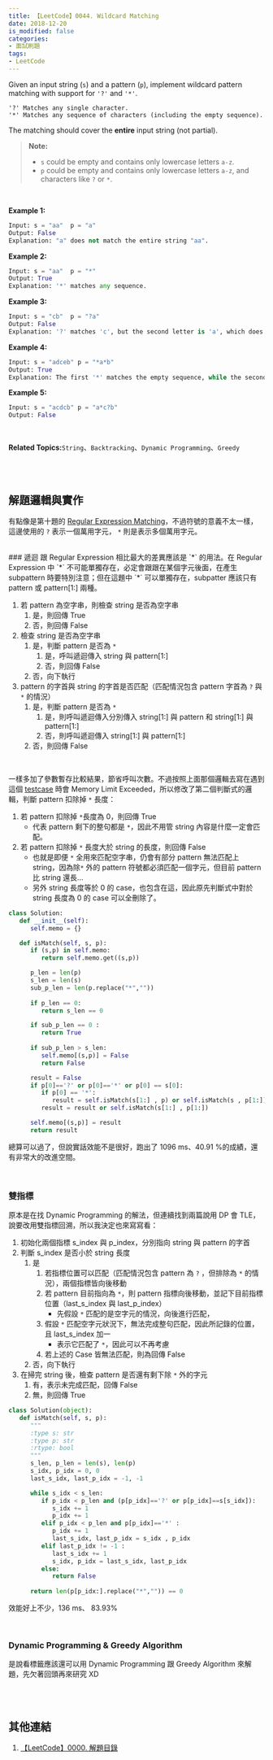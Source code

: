 ```yaml
---
title: 【LeetCode】0044. Wildcard Matching
date: 2018-12-20
is_modified: false
categories:
- 面試刷題
tags:
- LeetCode
--- 
```


Given an input string (`s`) and a pattern (`p`), implement wildcard pattern matching with support for  `'?'`  and  `'*'`.
```
'?' Matches any single character.
'*' Matches any sequence of characters (including the empty sequence).
```
The matching should cover the  **entire**  input string (not partial).
<!--more-->
> **Note:**
> -   `s` could be empty and contains only lowercase letters  `a-z`.
> -   `p`  could be empty and contains only lowercase letters  `a-z`, and characters like  `?` or `*`.

<br>

**Example 1:**
```python
Input: s = "aa"  p = "a"
Output: False
Explanation: "a" does not match the entire string "aa".
```

**Example 2:**
```python
Input: s = "aa"  p = "*"
Output: True
Explanation: '*' matches any sequence.
```

**Example 3:**
```python
Input: s = "cb"  p = "?a"
Output: False
Explanation: '?' matches 'c', but the second letter is 'a', which does not match 'b'.
```

**Example 4:**
```python
Input: s = "adceb" p = "*a*b"
Output: True
Explanation: The first '*' matches the empty sequence, while the second '*' matches the substring "dce".
```

**Example 5:**
```python
Input: s = "acdcb" p = "a*c?b"
Output: False
```

<br>

**Related Topics:**`String`、`Backtracking`、`Dynamic Programming`、`Greedy`

<br><br>

## 解題邏輯與實作
有點像是第十題的 [Regular Expression Matching](/LeetCode-0010-Regular-Expression-Matching/)，不過符號的意義不太一樣，這邊使用的 `?` 表示一個萬用字元， `*` 則是表示多個萬用字元。


<br>
### 遞迴
跟 Regular Expression 相比最大的差異應該是 `*` 的用法。在 Regular Expression 中 `*` 不可能單獨存在，必定會跟跟在某個字元後面，在產生 subpattern 時要特別注意；但在這題中 `*` 可以單獨存在，subpatter 應該只有 pattern 或 pattern[1:] 兩種。

1. 若 pattern 為空字串，則檢查 string 是否為空字串
	1.  是，則回傳 True
	2.  否，則回傳 False
2. 檢查 string 是否為空字串
    1.  是，判斷 pattern 是否為 `*`
		  1. 是，呼叫遞迴傳入 string 與 pattern[1:] 
		  2. 否，則回傳 False
    2.  否，向下執行 
3. pattern 的字首與 string 的字首是否匹配（匹配情況包含 pattern 字首為 `?` 與 `*` 的情況）
	1.  是，判斷 pattern 是否為 `*`
		 1. 是，則呼叫遞迴傳入分別傳入 string[1:] 與 pattern 和 string[1:] 與 pattern[1:] 
		 2. 否，則呼叫遞迴傳入 string[1:] 與 pattern[1:] 
	2.  否，則回傳 False

<br>

一樣多加了參數暫存比較結果，節省呼叫次數。不過按照上面那個邏輯去寫在遇到這個 [testcase](https://leetco%20de.com/submissions/detail/195948838/testcase/) 時會 Memory Limit Exceeded，所以修改了第二個判斷式的邏輯，判斷 pattern 扣除掉 `*` 長度：
1. 若 pattern 扣除掉 `*`長度為 0，則回傳 True
	- 代表 pattern 剩下的整句都是 `*`，因此不用管 string 內容是什麼一定會匹配。
2. 若 pattern 扣除掉 `*` 長度大於 string 的長度，則回傳 False
	-  也就是即便 `*` 全用來匹配空字串，仍會有部分 pattern 無法匹配上 string，因為除`*` 外的 pattern 符號都必須匹配一個字元，但目前 pattern 比 string 還長...
	- 另外 string 長度等於 0 的 case，也包含在這，因此原先判斷式中對於 string 長度為 0 的 case 可以全刪除了。


```python
class Solution:
   def __init__(self):
      self.memo = {}

   def isMatch(self, s, p):
      if (s,p) in self.memo:
         return self.memo.get((s,p))

      p_len = len(p)
      s_len = len(s)
      sub_p_len = len(p.replace("*",""))
       
      if p_len == 0:
         return s_len == 0

      if sub_p_len == 0 :
         return True
   
      if sub_p_len > s_len:
         self.memo[(s,p)] = False
         return False

      result = False
      if p[0]=='?' or p[0]=='*' or p[0] == s[0]:
         if p[0] == '*':      
            result = self.isMatch(s[1:] , p) or self.isMatch(s , p[1:])
         result = result or self.isMatch(s[1:] , p[1:]) 

      self.memo[(s,p)] = result
      return result
```
總算可以過了，但說實話效能不是很好，跑出了 1096 ms、40.91 %的成績，還有非常大的改進空間。

<br>

### 雙指標

原本是在找 Dynamic Programming 的解法，但連續找到兩篇說用 DP 會 TLE，說要改用雙指標回溯，所以我決定也來寫寫看：
1. 初始化兩個指標 s_index 與 p_index，分別指向 string 與 pattern 的字首
2. 判斷 s_index 是否小於 string 長度
	1. 是
		1. 若指標位置可以匹配（匹配情況包含 pattern 為 `?` ，但排除為 `*` 的情況），兩個指標皆向後移動
		2. 若 pattern 目前指向為 `*`，則 pattern 指標向後移動，並記下目前指標位置（last_s_index 與 last_p_index）
			- 先假設 `*` 匹配的是空字元的情況，向後進行匹配，
		3.  假設 `*` 匹配空字元狀況下，無法完成整句匹配，因此所記錄的位置，且 last_s_index 加一
			- 表示它匹配了 `*`，因此可以不再考慮
		4.  若上述的 Case 皆無法匹配，則為回傳 False
	2. 否，向下執行
3.  在掃完 string 後，檢查 pattern 是否還有剩下除 `*` 外的字元
	1. 有，表示未完成匹配，回傳 False
	2. 無，則回傳 True

```python
class Solution(object):
   def isMatch(self, s, p):
      """
      :type s: str
      :type p: str
      :rtype: bool
      """
      s_len, p_len = len(s), len(p)
      s_idx, p_idx = 0, 0
      last_s_idx, last_p_idx = -1, -1

      while s_idx < s_len:
         if p_idx < p_len and (p[p_idx]=='?' or p[p_idx]==s[s_idx]):
            s_idx += 1
            p_idx += 1
         elif p_idx < p_len and p[p_idx]=='*' :
            p_idx += 1
            last_s_idx, last_p_idx = s_idx , p_idx 
         elif last_p_idx != -1 :
            last_s_idx += 1
            s_idx, p_idx = last_s_idx, last_p_idx
         else:
            return False
      
      return len(p[p_idx:].replace("*","")) == 0
```

效能好上不少，136 ms、 83.93% 

<br>

### Dynamic Programming & Greedy Algorithm
是說看標籤應該還可以用 Dynamic Programming 跟 Greedy Algorithm 來解題，先欠著回頭再來研究 XD

<br><br>

## 其他連結
1. [【LeetCode】0000. 解題目錄](/LeetCode-0000-Contents/)
